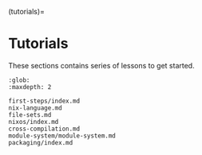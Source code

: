 (tutorials)=
# Tutorials

These sections contains series of lessons to get started.

```{toctree}
:glob:
:maxdepth: 2

first-steps/index.md
nix-language.md
file-sets.md
nixos/index.md
cross-compilation.md
module-system/module-system.md
packaging/index.md
```
